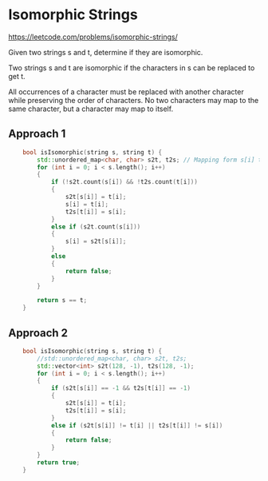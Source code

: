 # Isomorphic Strings

https://leetcode.com/problems/isomorphic-strings/

Given two strings s and t, determine if they are isomorphic.

Two strings s and t are isomorphic if the characters in s can be replaced to get t.

All occurrences of a character must be replaced with another character while preserving the order of characters. No two characters may map to the same character, but a character may map to itself.

## Approach 1

``` C++
    bool isIsomorphic(string s, string t) {
        std::unordered_map<char, char> s2t, t2s; // Mapping form s[i] to t[i]  and t[i] to s[i]
        for (int i = 0; i < s.length(); i++)
        {
            if (!s2t.count(s[i]) && !t2s.count(t[i]))
            {
                s2t[s[i]] = t[i];
                s[i] = t[i];
                t2s[t[i]] = s[i];
            }
            else if (s2t.count(s[i]))
            {
                s[i] = s2t[s[i]];
            }
            else
            {
                return false;
            }
        }

        return s == t;
    }
```

## Approach 2

``` C++
    bool isIsomorphic(string s, string t) {
        //std::unordered_map<char, char> s2t, t2s;
        std::vector<int> s2t(128, -1), t2s(128, -1);
        for (int i = 0; i < s.length(); i++)
        {
            if (s2t[s[i]] == -1 && t2s[t[i]] == -1)
            {
                s2t[s[i]] = t[i];
                t2s[t[i]] = s[i];
            }
            else if (s2t[s[i]] != t[i] || t2s[t[i]] != s[i])
            {
                return false;
            }
        }
        return true;
    }
```

